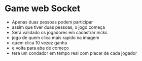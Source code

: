 # Game web Socket

- Apenas duas pessoas podem participar
- assim que tiver duas pessoas, o jogo começa
- Será validado os jogadores em cadastrar nicks
- jogo de quem clica mais rapido na imagem
- quem clica 10 vezez ganha
- e volta para aba de começo
- tera um condador em tempo real com placar de cada jogador